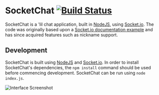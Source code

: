 SocketChat  [![Build Status](https://travis-ci.org/psgs/SocketChat.png?branch=master)](https://travis-ci.org/psgs/SocketChat)
=============

SocketChat is a 'lil chat application, built in [NodeJS](http://nodejs.org/), using [Socket.io](http://socket.io).
The code was originally based upon a [Socket.io documentation example](http://socket.io/get-started/chat/) and has since acquired features such as nickname support.

## Development

SocketChat is built using [NodeJS](http://nodejs.org) and [Socket.io](http://socket.io).
In order to install SocketChat's dependencies, the ```npm install``` command should be used before commencing development.
SocketChat can be run using ```node index.js```.

![Interface Screenshot](http://i.imgur.com/Njvuq9T.png)

